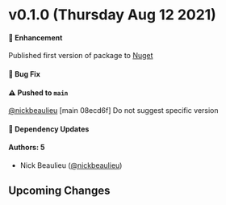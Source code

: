 # v0.1.0 (Thursday Aug 12 2021)

#### 🚀 Enhancement

Published first version of package to [Nuget](https://www.nuget.org/packages/MagicAdminDotnet/)

#### 🐛 Bug Fix

#### ⚠️ Pushed to `main`

[@nickbeaulieu](https://github.com/nickbeaulieu) [main 08ecd6f] Do not suggest specific version

#### 🔩 Dependency Updates

#### Authors: 5

-   Nick Beaulieu ([@nickbeaulieu](https://github.com/nickbeaulieu))

## Upcoming Changes
